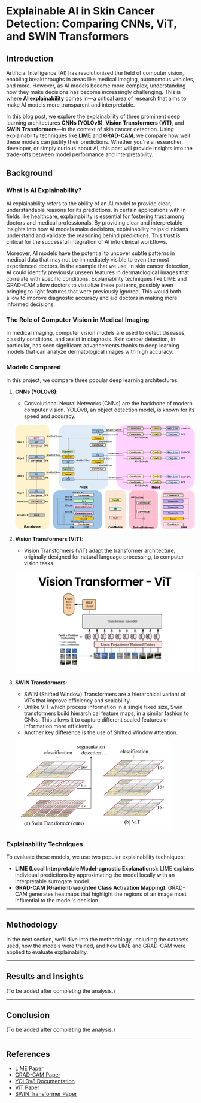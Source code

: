# Explainable AI in Skin Cancer Detection: Comparing CNNs, ViT, and SWIN Transformers

## Introduction
Artificial Intelligence (AI) has revolutionized the field of computer vision, enabling breakthroughs in areas like medical imaging, autonomous vehicles, and more. However, as AI models become more complex, understanding how they make decisions has become increasingly challenging. This is where **AI explainability** comes in—a critical area of research that aims to make AI models more transparent and interpretable.

In this blog post, we explore the explainability of three prominent deep learning architectures **CNNs (YOLOv8)**, **Vision Transformers (ViT)**, and **SWIN Transformers**—in the context of skin cancer detection. Using explainability techniques like **LIME** and **GRAD-CAM**, we compare how well these models can justify their predictions. Whether you're a researcher, developer, or simply curious about AI, this post will provide insights into the trade-offs between model performance and interpretability.

[//]: # (TODO: ADD LINKS TO OG PAPERS)
[//]: # ()
## Background

### What is AI Explainability?
AI explainability refers to the ability of an AI model to provide clear, understandable reasons for its predictions. In certain applications with
In fields like healthcare, explainability is essential for fostering trust among doctors and medical professionals. By providing clear and interpretable insights into how AI models make decisions, explainability helps clinicians understand and validate the reasoning behind predictions. This trust is critical for the successful integration of AI into clinical workflows.

Moreover, AI models have the potential to uncover subtle patterns in medical data that may not be immediately visible to even the most experienced doctors. In the example that we use, in skin cancer detection, AI could identify previously unseen features in dermatological images that correlate with specific conditions. Explainability techniques like LIME and GRAD-CAM allow doctors to visualize these patterns, possibly even bringing to light features that were previously ignored. This would both allow to improve diagnostic accuracy and aid doctors in making more informed decisions.

### The Role of Computer Vision in Medical Imaging
In medical imaging, computer vision models are used to detect diseases, classify conditions, and assist in diagnosis. Skin cancer detection, in particular, has seen significant advancements thanks to deep learning models that can analyze dermatological images with high accuracy.

### Models Compared
In this project, we compare three popular deep learning architectures:

1. **CNNs (YOLOv8)**:
   - Convolutional Neural Networks (CNNs) are the backbone of modern computer vision. YOLOv8, an object detection model, is known for its speed and accuracy. 

   ![alt text](./images_report//image_yolov8_architecture.png)

2. **Vision Transformers (ViT)**:
   - Vision Transformers (ViT) adapt the transformer architecture, originally designed for natural language processing, to computer vision tasks. 

   ![alt text](./images_report/vit_architecture.png)

3. **SWIN Transformers**:
   - SWIN (Shifted Window) Transformers are a hierarchical variant of ViTs that improve efficiency and scalability. 
   - Unlike ViT which process information in a single fixed size, Swin transformers build hierarchical feature maps, in a similar fashion to CNNs. This allows it to capture different scaled features or information more efficiently.
   - Another key difference is the use of Shifted Window Attention.  

   ![alt text](./images_report/swin_architecture.png)

### Explainability Techniques
To evaluate these models, we use two popular explainability techniques:
- **LIME (Local Interpretable Model-agnostic Explanations)**: LIME explains individual predictions by approximating the model locally with an interpretable surrogate model.
- **GRAD-CAM (Gradient-weighted Class Activation Mapping)**: GRAD-CAM generates heatmaps that highlight the regions of an image most influential to the model's decision.

---

## Methodology
In the next section, we’ll dive into the methodology, including the datasets used, how the models were trained, and how LIME and GRAD-CAM were applied to evaluate explainability. 

---

## Results and Insights
(To be added after completing the analysis.)

---

## Conclusion
(To be added after completing the analysis.)

---

## References
- [LIME Paper](https://arxiv.org/abs/1602.04938)
- [GRAD-CAM Paper](https://arxiv.org/abs/1610.02391)
- [YOLOv8 Documentation](https://docs.ultralytics.com/)
- [ViT Paper](https://arxiv.org/abs/2010.11929)
- [SWIN Transformer Paper](https://arxiv.org/abs/2103.14030)